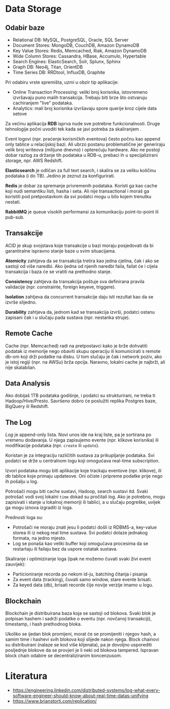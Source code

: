 # Data Storage

## Odabir baze

* Relational DB: MySQL, PostgreSQL, Oracle, SQL Server
* Document Stores: MongoDB, CouchDB, Amazon DynamoDB
* Key Value Stores: Redis, Memcached, Riak, Amazon DynamoDB
* Wide Column Stores: Cassandra, HBase, Accumulo, Hypertable
* Search Engines: ElasticSearch, Solr, Splunx, Sphinx
* Graph DB: Neo4j, Titan, OrientDB
* Time Series DB: RRDtool, InfluxDB, Graphite

Pri odabiru vrste spremišta, uzmi u obzir tip aplikacije:
* Online Transaction Processing: veliki broj korisnika, istovremeno izvršavaju puno malih transakcija. Trebaju biti brze što ostvaruju cachiranjem "live" podataka.
* Analytics: mali broj korisnika izvršavaju spore querije kroz cijele data setove

Za većinu aplikacija **RDB** isprva nude sve potrebne funkcionalnosti. Druge tehnologije počni uvoditi tek kada se javi potreba za skaliranjem  .

Event logovi (npr. praćenje korisničkih eventova) često počnu kao append only tablice u relacijskoj bazi. Ali ubrzo postanu problematične jer generiraju velik broj writeova (milijune dnevno) i opterećuju hardware. Ako ne postoji dobar razlog za držanje tih podataka u RDB-u, prebaci ih u specijalizirani storage, npr. AWS Redshift.

**Elasticsearch** je odličan za full text search, i skalira se za veliku količinu podataka (i do TB). Jedino je zeznut za konfigurirati.

**Redis** je dobar za spremanje privremenih podataka. Koristi ga kao cache koji nudi semantiku listi, hasha i seta. Ali nije transactional i moraš ga koristiti pod pretpostavkom da svi podatci mogu u bilo kojem trenutku nestati.

**RabbitMQ** je queue visokih performansi za komunikaciju point-to-point ili pub-sub.

## Transakcije

ACID je skup svojstava koje transakcije u bazi moraju posjedovati da bi garantiralne ispravno stanje baze u svim situacijama.

**Atomicity** zahtjeva da se transakcija tretira kao jedna cjelina, čak i ako se sastoji od više naredbi. Ako ijedna od njenih naredbi faila, failat će i cijela transakcija i baza će se vratiti na prethodno stanje.

**Consistency** zahtjeva da transakcija poštuje sva definirana pravila validacije (npr. constrainte, foreign keyeve, triggere).

**Isolation** zahtjeva da concurrent transakcije daju isti rezultat kao da se izvrše slijedno.

**Durability** zahtjeva da, jednom kad se transakcija izvrši, podatci ostanu zapisani čak i u slučaju pada sustava (npr. nestanka struje).

## Remote Cache

Cache (npr. Memcached) radi na pretpostavci kako je brže dohvatiti podatak iz memorije nego obaviti skupu operaciju ili komunicirati s remote db-om koji drži podatke na disku. U tom slučaju je čak i network poziv, ako je istoj regiji (npr. na AWSu) brža opcija. Naravno, lokalni cache je najbrži, ali nije skalabilan.

## Data Analysis

Ako dobijaš 1TB podataka godišnje, i podatci su strukturirani, ne treba ti Hadoop/Hive/Presto. Savršeno dobro će poslužiti replika Postgres baze, BigQuery ili Redshift.

## The Log

*Log* je append-only lista. Novi unos ide na kraj liste, pa je sortirana po vremenu dodavanja. U njega zapisujemo evente (npr. klikove korisnika) ili modifikacije podataka (npr. `create` ili `update`).

Koristan je za integraciju različitih sustava za prikupljanje podataka. Svi podatci se drže u centralnom logu koji omogućava real-time subscription.

Izvori podataka mogu biti aplikacije koje trackaju eventove (npr. klikove), ili db tablice koje primaju updateove. Oni očiste i pripreme podatke prije nego ih pošalju u log.

Potrošači mogu biti cache sustavi, Hadoop, search sustavi itd. Svaki potrošač vodi svoj lokalni `time` dokad su pročitali log. Ako je potrebno, mogu zapisivati i stanje u lokalnoj memoriji ili tablici, a u slučaju pogreške, uvijek ga mogu iznova izgraditi iz loga.

Prednosti loga su:
* Potrošači ne moraju znati jesu li podatci došli iz RDBMS-a, key-value storea ili iz nekog real time sustava. Svi podatci dolaze jednakog formata, na jedno mjesto.
* Log se ponaša kao veliki buffer koji omogućava procesima da se restartaju ili failaju bez da uspore ostatak sustava.

Skaliranje i optimiziranje loga (ipak ne možemo čuvati svaki živi event zauvijek):
* Particioniranje recorda po nekom id-ju, batching čitanja i pisanja
* Za event data (tracking), čuvati samo window, stare evente brisati.
* Za keyed data (db), brisati recorde čije novije verzije imamo u logu.

## Blockchain

Blockchain je distribuirana baza koja se sastoji od blokova. Svaki blok je potpisan hashem i sadrži podatke o eventu (npr. novčanoj transakciji), timestamp, i hash prethodnog bloka.

Ukoliko se ijedan blok promijeni, morat će se promijeniti i njegov hash, a samim time i hashevi svih blokova koji slijede nakon njega. Block chainovi su distribuirani (nalaze se kod više klijenata), pa je dovoljno usporediti posljednje blokove da se provjeri je li neki od blokova tampered. Ispravan block chain odabire se decentraliziranim koncenzusom.

# Literatura

* https://engineering.linkedin.com/distributed-systems/log-what-every-software-engineer-should-know-about-real-time-datas-unifying
* https://www.brianstorti.com/replication/

